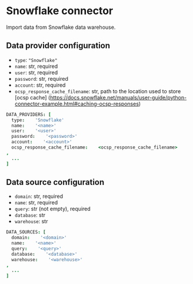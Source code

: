 # Snowflake connector

Import data from Snowflake data warehouse.

## Data provider configuration

* `type`: `"Snowflake"`
* `name`: str, required
* `user`: str, required
* `password`: str, required
* `account`: str, required
* `ocsp_response_cache_filename`: str, path to the location used to store [ocsp cache] (https://docs.snowflake.net/manuals/user-guide/python-connector-example.html#caching-ocsp-responses)

```coffee
DATA_PROVIDERS: [
  type:    'Snowflake'
  name:    '<name>'
  user:    '<user>'
  password:    '<password>'
  account:    '<account>'
  ocsp_response_cache_filename:    <ocsp_response_cache_filename>
,
  ...
]
```


## Data source configuration

* `domain`: str, required
* `name`: str, required
* `query`: str (not empty), required
* `database`: str
* `warehouse`: str

```coffee
DATA_SOURCES: [
  domain:    '<domain>'
  name:    '<name>'
  query:    '<query>'
  database:    '<database>'
  warehouse:    '<warehouse>'
,
  ...
]
```